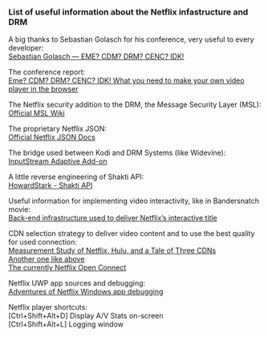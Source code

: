 ### List of useful information about the Netflix infastructure and DRM

A big thanks to Sebastian Golasch for his conference, very useful to every developer:<br/>
[Sebastian Golasch — EME? CDM? DRM? CENC? IDK!](https://www.youtube.com/watch?time_continue=2414&v=3Y3R_snaDDc&feature=emb_logo)

The conference report:<br/>
[Eme? CDM? DRM? CENC? IDK! What you need to make your own video player in the browser](https://sudonull.com/posts/3283-Eme-CDM-DRM-CENC-IDK-What-you-need-to-make-your-own-video-player-in-the-browser)

The Netflix security addition to the DRM, the Message Security Layer (MSL):<br/>
[Official MSL Wiki](https://github.com/Netflix/msl/wiki)

The proprietary Netflix JSON:<br/>
[Official Netflix JSON Docs](https://netflix.github.io/falcor/documentation/jsongraph.html)

The bridge used between Kodi and DRM Systems (like Widevine):<br/>
[InputStream Adaptive Add-on](https://github.com/xbmc/inputstream.adaptive/)

A little reverse engineering of Shakti API:<br/>
[HowardStark - Shakti API](https://github.com/HowardStark/shakti)

Useful information for implementing video interactivity, like in Bandersnatch movie:<br/>
[Back-end infrastructure used to deliver Netflix’s interactive title](https://engelsjk.com/posts/through-the-looking-glass-at-netflix/)

CDN selection strategy to deliver video content and to use the best quality for used connection:<br/>
[Measurement Study of Netflix, Hulu, and a Tale of Three CDNs](https://www.moritzsteiner.de/papers/netflix-hulu.pdf)<br/>
[Another one like above](https://www.cs.rutgers.edu/~badri/552dir/notes/W11-four.pdf)<br/>
[The currently Netflix Open Connect](https://openconnect.netflix.com/)

Netflix UWP app sources and debugging:<br/>
[Adventures of Netflix Windows app debugging](https://equalizer7.medium.com/adventures-of-netflix-windows-app-debugging-6ec98b8ece77)

Netflix player shortcuts:<br/>
[Ctrl+Shift+Alt+D] Display A/V Stats on-screen<br/>
[Ctrl+Shift+Alt+L] Logging window
